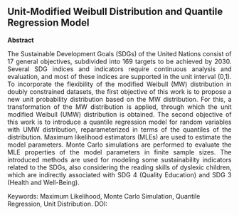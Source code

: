 
## Unit-Modified Weibull Distribution and Quantile Regression Model

**Abstract**
<p align="justify">
The Sustainable Development Goals (SDGs) of the United Nations consist of 17 general objectives, subdivided into 169 targets to be achieved by 2030. Several SDG indices and indicators require continuous analysis and evaluation, and most of these indices are supported in the unit interval (0,1). To incorporate the flexibility of the modified Weibull (MW) distribution in doubly constrained datasets, the first objective of this work is to propose a new unit probability distribution based on the MW distribution. For this, a transformation of the MW distribution is applied, through which the unit modified Weibull (UMW) distribution is obtained.
The second objective of this work is to introduce a quantile regression model for random variables with UMW distribution, reparameterized in terms of the quantiles of the distribution. 
Maximum likelihood estimators (MLEs) are used to estimate the model parameters. Monte Carlo simulations are performed to evaluate the MLE properties of the model parameters in finite sample sizes. 
The introduced methods are used for modeling some sustainability indicators related to the SDGs, also considering the reading skills of dyslexic children, which are indirectly associated with SDG 4 (Quality Education) and SDG 3 (Health and Well-Being).
</p>
Keywords: Maximum Likelihood, Monte Carlo Simulation, Quantile Regression, Unit Distribution.
DOI:
